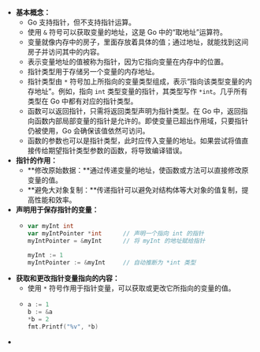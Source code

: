 - **基本概念：**
	- Go 支持指针，但不支持指针运算。
	- 使用 `&` 符号可以获取变量的地址，这是 Go 中的“取地址”运算符。
	- 变量就像内存中的房子，里面存放着具体的值；通过地址，就能找到这间房子并访问其中的内容。
	- 表示变量地址的值被称为指针，因为它指向变量在内存中的位置。
	- 指针类型用于存储另一个变量的内存地址。
	- 指针类型由 `*` 符号加上所指向的变量类型组成，表示“指向该类型变量的内存地址”。例如，指向 `int` 类型变量的指针，其类型写作 `*int`。几乎所有类型在 Go 中都有对应的指针类型。
	- 函数可以返回指针，只需将返回类型声明为指针类型。在 Go 中，返回指向函数内部局部变量的指针是允许的。即使变量已超出作用域，只要指针仍被使用，Go 会确保该值依然可访问。
	- 函数的参数也可以是指针类型，此时应传入变量的地址。如果尝试将值直接传给期望指针类型参数的函数，将导致编译错误。
- **指针的作用：**
	- **修改原始数据：**通过传递变量的地址，使函数或方法可以直接修改原变量的值。
	- **避免大对象复制：**传递指针可以避免对结构体等大对象的值复制，提高性能和效率。
- **声明用于保存指针的变量：**
	- ```go
	  var myInt int
	  var myIntPointer *int      // 声明一个指向 int 的指针
	  myIntPointer = &myInt      // 将 myInt 的地址赋给指针
	  
	  myInt := 1
	  myIntPointer := &myInt     // 自动推断为 *int 类型
	  
	  ```
- **获取和更改指针变量指向的内容：**
	- 使用 `*` 符号作用于指针变量，可以获取或更改它所指向的变量的值。
	- ```go
	  a := 1
	  b := &a
	  *b = 2
	  fmt.Printf("%v", *b)
	  ```
-